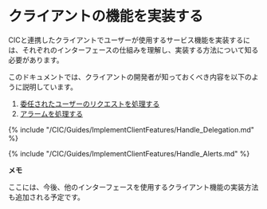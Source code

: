 # クライアントの機能を実装する
CICと連携したクライアントでユーザーが使用するサービス機能を実装するには、それぞれのインターフェースの仕組みを理解し、実装する方法について知る必要があります。

このドキュメントでは、クライアントの開発者が知っておくべき内容を以下のように説明しています。

1. [委任されたユーザーのリクエストを処理する](#HandleDelegation)
2. [アラームを処理する](#HandleAlerts)

{% include "/CIC/Guides/ImplementClientFeatures/Handle_Delegation.md" %}

{% include "/CIC/Guides/ImplementClientFeatures/Handle_Alerts.md" %}

<div class="note">
<p><strong>メモ</strong></p>
<p>ここには、今後、他のインターフェースを使用するクライアント機能の実装方法も追加される予定です。</p>
</div>
